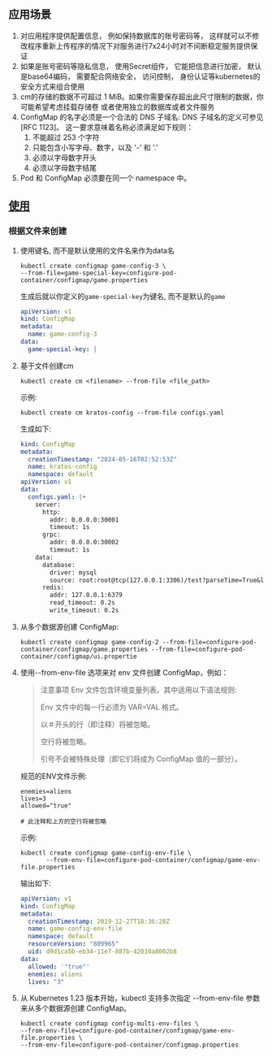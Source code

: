 ## 应用场景
 
1. 对应用程序提供配置信息， 例如保持数据库的账号密码等， 这样就可以不修改程序重新上传程序的情况下对服务进行7x24小时对不间断稳定服务提供保证
2. 如果是账号密码等隐私信息， 使用Secret组件， 它能把信息进行加密， 默认是base64编码， 需要配合网络安全， 访问控制， 身份认证等kubernetes的安全方式来组合使用
3. cm的存储的数据不可超过 1 MiB。如果你需要保存超出此尺寸限制的数据，你可能希望考虑挂载存储卷 或者使用独立的数据库或者文件服务
4. ConfigMap 的名字必须是一个合法的 DNS 子域名: DNS 子域名的定义可参见 [RFC 1123]。 这一要求意味着名称必须满足如下规则：
   1. 不能超过 253 个字符
   2. 只能包含小写字母、数字，以及 '-' 和 '.'
   3. 必须以字母数字开头
   4. 必须以字母数字结尾
5. Pod 和 ConfigMap 必须要在同一个 namespace 中。

## [使用](https://kubernetes.io/zh-cn/docs/tasks/configure-pod-container/configure-pod-configmap/)

### 根据文件来创建
1. 使用键名, 而不是默认使用的文件名来作为data名
    ```shell
    kubectl create configmap game-config-3 \
    --from-file=game-special-key=configure-pod-container/configmap/game.properties
    ```

    生成后就以你定义的`game-special-key`为键名, 而不是默认的`game`
    ```yaml
    apiVersion: v1
    kind: ConfigMap
    metadata:
      name: game-config-3
    data:
      game-special-key: |
    ```

2. 基于文件创建cm
    ```shell
    kubectl create cm <filename> --from-file <file_path>
    ```

    示例:
    ```shell
    kubectl create cm kratos-config --from-file configs.yaml
    ```

    生成如下:
    ```yaml
    kind: ConfigMap
    metadata:
      creationTimestamp: "2024-05-16T02:52:53Z"
      name: kratos-config
      namespace: default
    apiVersion: v1
    data:
      configs.yaml: |+
        server:
          http:
            addr: 0.0.0.0:30001
            timeout: 1s
          grpc:
            addr: 0.0.0.0:30002
            timeout: 1s
        data:
          database:
            driver: mysql
            source: root:root@tcp(127.0.0.1:3306)/test?parseTime=True&loc=Local
          redis:
            addr: 127.0.0.1:6379
            read_timeout: 0.2s
            write_timeout: 0.2s
    ```

3. 从多个数据源创建 ConfigMap:
    ```shell
    kubectl create configmap game-config-2 --from-file=configure-pod-container/configmap/game.properties --from-file=configure-pod-container/configmap/ui.propertie
    ```

4. 使用--from-env-file 选项来对 env 文件创建 ConfigMap，例如：

    > 注意事项
    > Env 文件包含环境变量列表。其中适用以下语法规则:
    > 
    >   Env 文件中的每一行必须为 VAR=VAL 格式。
    > 
    >   以＃开头的行（即注释）将被忽略。
    > 
    >   空行将被忽略。
    > 
    >   引号不会被特殊处理（即它们将成为 ConfigMap 值的一部分）。

    规范的ENV文件示例:
    ```
    enemies=aliens
    lives=3
    allowed="true"
    
    # 此注释和上方的空行将被忽略
    ```

    示例:
    ```shell
    kubectl create configmap game-config-env-file \
           --from-env-file=configure-pod-container/configmap/game-env-file.properties
    ```

    输出如下:
    ```yaml
    apiVersion: v1
    kind: ConfigMap
    metadata:
      creationTimestamp: 2019-12-27T18:36:28Z
      name: game-config-env-file
      namespace: default
      resourceVersion: "809965"
      uid: d9d1ca5b-eb34-11e7-887b-42010a8002b8
    data:
      allowed: '"true"'
      enemies: aliens
      lives: "3"
    ```

5. 从 Kubernetes 1.23 版本开始，kubectl 支持多次指定 --from-env-file 参数来从多个数据源创建 ConfigMap。

    ```shell
    kubectl create configmap config-multi-env-files \
    --from-env-file=configure-pod-container/configmap/game-env-file.properties \
    --from-env-file=configure-pod-container/configmap.properties
    ```

